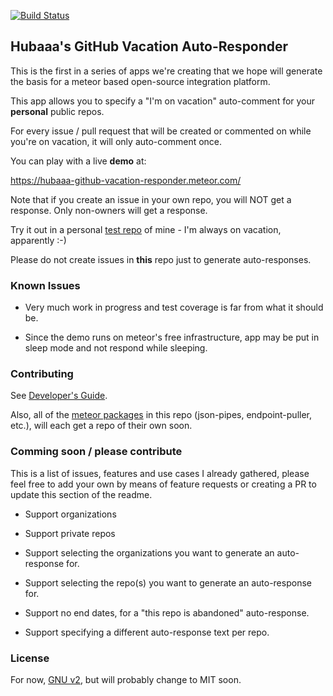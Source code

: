[![Build Status](https://travis-ci.org/hubaaa/hubapp-github-vacation-responder.svg)](https://travis-ci.org/hubaaa/hubapp-github-vacation-responder)

## Hubaaa's GitHub Vacation Auto-Responder

This is the first in a series of apps we're creating that we hope will generate the basis for a meteor based open-source integration platform.

This app allows you to specify a "I'm on vacation" auto-comment for your **personal** public repos.

For every issue / pull request that will be created or commented on while you're on vacation, it will only auto-comment once.

You can play with a live **demo** at:

https://hubaaa-github-vacation-responder.meteor.com/

Note that if you create an issue in your own repo, you will NOT get a response. Only non-owners will get a response.

Try it out in a personal [test repo](https://github.com/rbabayoff/github-app-test-repo) of mine - I'm always on vacation, apparently :-)

Please do not create issues in **this** repo just to generate auto-responses.

### Known Issues

- Very much work in progress and test coverage is far from what it should be.

- Since the demo runs on meteor's free infrastructure, app may be put in sleep mode and not respond while sleeping.

### Contributing

See [Developer's Guide](DevGuide.md).

Also, all of the [meteor packages](packages) in this repo (json-pipes, endpoint-puller, etc.), will each get a repo of their own soon.

### Comming soon / please contribute

This is a list of issues, features and use cases I already gathered, please feel free to add your own by means of feature requests or creating a PR to update this section of the readme.

- Support organizations

- Support private repos

- Support selecting the organizations you want to generate an auto-response for.

- Support selecting the repo(s) you want to generate an auto-response for.

- Support no end dates, for a "this repo is abandoned" auto-response.

- Support specifying a different auto-response text per repo.

### License

For now, [GNU v2](LICENSE.md), but will probably change to MIT soon.
